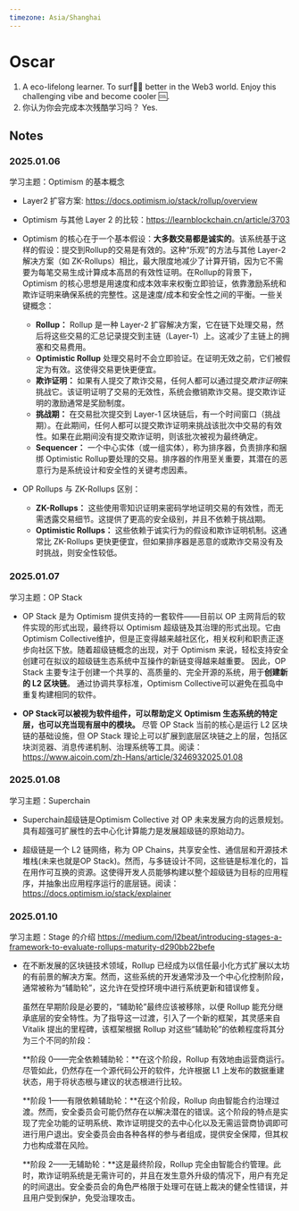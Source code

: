 ```yaml
---
timezone: Asia/Shanghai
---
```


# Oscar

1. A eco-lifelong learner. To surf🏄‍♀️ better in the Web3 world. Enjoy this challenging vibe and become cooler 🆒.
2. 你认为你会完成本次残酷学习吗？ Yes. 

## Notes

<!-- Content_START -->

### 2025.01.06 

学习主题：Optimism 的基本概念 

- Layer2 扩容方案: https://docs.optimism.io/stack/rollup/overview
- Optimism 与其他 Layer 2 的比较：https://learnblockchain.cn/article/3703

- Optimism 的核心在于一个基本假设：**大多数交易都是诚实的**。该系统基于这样的假设：提交到Rollup的交易是有效的。这种“乐观”的方法与其他 Layer-2 解决方案（如 ZK-Rollups）相比，最大限度地减少了计算开销，因为它不需要为每笔交易生成计算成本高昂的有效性证明。在Rollup的背景下，Optimism 的核心思想是用速度和成本效率来权衡立即验证，依靠激励系统和欺诈证明来确保系统的完整性。这是速度/成本和安全性之间的平衡。一些关键概念：

  * **Rollup：** Rollup 是一种 Layer-2 扩容解决方案，它在链下处理交易，然后将这些交易的汇总记录提交到主链（Layer-1）上。这减少了主链上的拥塞和交易费用。
  * **Optimistic Rollup** 处理交易时不会立即验证。在证明无效之前，它们被假定为有效。这使得交易更快更便宜。
  * **欺诈证明：** 如果有人提交了欺诈交易，任何人都可以通过提交*欺诈证明*来挑战它。该证明证明了交易的无效性，系统会撤销欺诈交易。提交欺诈证明的激励通常是奖励制度。
  * **挑战期：** 在交易批次提交到 Layer-1 区块链后，有一个时间窗口（挑战期）。在此期间，任何人都可以提交欺诈证明来挑战该批次中交易的有效性。如果在此期间没有提交欺诈证明，则该批次被视为最终确定。
  * **Sequencer：** 一个中心实体（或一组实体），称为排序器，负责排序和捆绑 Optimistic Rollup要处理的交易。排序器的作用至关重要，其潜在的恶意行为是系统设计和安全性的关键考虑因素。

- OP Rollups 与 ZK-Rollups 区别：

  - **ZK-Rollups：** 这些使用零知识证明来密码学地证明交易的有效性，而无需透露交易细节。这提供了更高的安全级别，并且不依赖于挑战期。
  - **Optimistic Rollups：** 这些依赖于诚实行为的假设和欺诈证明机制。这通常比 ZK-Rollups 更快更便宜，但如果排序器是恶意的或欺诈交易没有及时挑战，则安全性较低。

### 2025.01.07

学习主题：OP Stack

- OP Stack 是为 Optimism 提供支持的一套软件——目前以 OP 主网背后的软件实现的形式出现，最终将以 Optimism 超级链及其治理的形式出现。它由Optimism Collective维护，但是正变得越来越社区化，相关权利和职责正逐步向社区下放。随着超级链概念的出现，对于 Optimism 来说，轻松支持安全创建可在拟议的超级链生态系统中互操作的新链变得越来越重要。 因此，OP Stack 主要专注于创建一个共享的、高质量的、完全开源的系统，用于**创建新的 L2 区块链**。 通过协调共享标准，Optimism Collective可以避免在孤岛中重复构建相同的软件。

- **OP Stack可以被视为软件组件，可以帮助定义 Optimism 生态系统的特定层，也可以充当现有层中的模块。** 尽管 OP Stack 当前的核心是运行 L2 区块链的基础设施，但 OP Stack 理论上可以扩展到底层区块链之上的层，包括区块浏览器、消息传递机制、治理系统等工具。阅读：https://www.aicoin.com/zh-Hans/article/3246932025.01.08

### 2025.01.08

学习主题：Superchain

- Superchain超级链是Optimism Collective 对 OP 未来发展方向的远景规划。具有超强可扩展性的去中心化计算能力是发展超级链的原始动力。

- 超级链是一个 L2 链网络，称为 OP Chains，共享安全性、通信层和开源技术堆栈(未来也就是OP Stack)。然而，与多链设计不同，这些链是标准化的，旨在用作可互换的资源。这使得开发人员能够构建以整个超级链为目标的应用程序，并抽象出应用程序运行的底层链。阅读： https://docs.optimism.io/stack/explainer

### 2025.01.10

学习主题：Stage 的介绍 https://medium.com/l2beat/introducing-stages-a-framework-to-evaluate-rollups-maturity-d290bb22befe

- 在不断发展的区块链技术领域，Rollup 已经成为以信任最小化方式扩展以太坊的有前景的解决方案。然而，这些系统的开发通常涉及一个中心化控制阶段，通常被称为“辅助轮”，这允许在受控环境中进行系统更新和错误修复。

  虽然在早期阶段是必要的，“辅助轮”最终应该被移除，以便 Rollup 能充分继承底层的安全特性。为了指导这一过渡，引入了一个新的框架，其灵感来自 Vitalik 提出的里程碑，该框架根据 Rollup 对这些“辅助轮”的依赖程度将其分为三个不同的阶段：

  **阶段 0——完全依赖辅助轮：**在这个阶段，Rollup 有效地由运营商运行。尽管如此，仍然存在一个源代码公开的软件，允许根据 L1 上发布的数据重建状态，用于将状态根与建议的状态根进行比较。

  **阶段 1——有限依赖辅助轮：**在这个阶段，Rollup 向由智能合约治理过渡。然而，安全委员会可能仍然存在以解决潜在的错误。这个阶段的特点是实现了完全功能的证明系统、欺诈证明提交的去中心化以及无需运营商协调即可进行用户退出。安全委员会由各种各样的参与者组成，提供安全保障，但其权力也构成潜在风险。

  **阶段 2——无辅助轮：**这是最终阶段，Rollup 完全由智能合约管理。此时，欺诈证明系统是无需许可的，并且在发生意外升级的情况下，用户有充足的时间退出。安全委员会的角色严格限于处理可在链上裁决的健全性错误，并且用户受到保护，免受治理攻击。




<!-- Content_END -->
